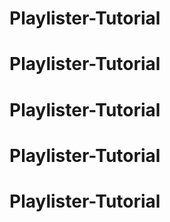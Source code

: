 # Playlister-Tutorial
# Playlister-Tutorial
# Playlister-Tutorial
# Playlister-Tutorial
# Playlister-Tutorial

